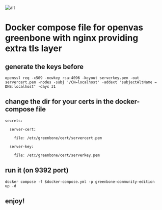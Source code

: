 ![alt](https://linuxincluded.com/wp-content/uploads/openvas_setup.png)

# Docker compose file for openvas greenbone with nginx providing extra tls layer



## generate the keys before 

`openssl req -x509 -newkey rsa:4096 -keyout serverkey.pem -out servercert.pem -nodes -subj '/CN=localhost' -addext 'subjectAltName = DNS:localhost' -days 31`

## change the dir for your certs in the docker-compose file

`secrets:`

`  server-cert:`

`    file: /etc/greenbone/cert/servercert.pem`

`  server-key:`

`    file: /etc/greenbone/cert/serverkey.pem`

## run it (on 9392 port)

`docker compose -f $docker-compose.yml -p greenbone-community-edition up -d`

## enjoy!
